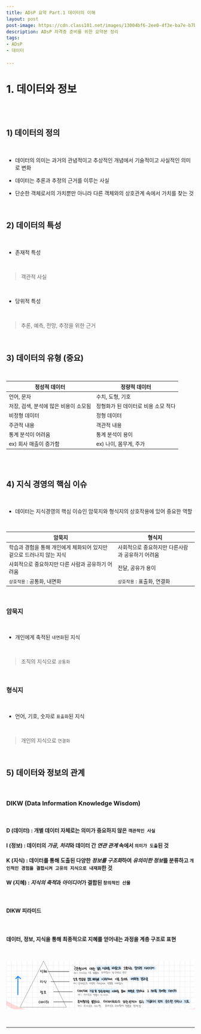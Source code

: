 ```yaml
---
title: ADsP 요약 Part.1 데이터의 이해
layout: post
post-image: https://cdn.class101.net/images/13004bf6-2ee0-4f3e-ba7e-b7bba5774de2/original
description: ADsP 자격증 준비를 위한 요약본 정리
tags:
- ADsP
- 데이터

---
```



# 1. 데이터와 정보

<br><br>

## 1) 데이터의 정의

<br>

- 데이터의 의미는 과거의 관념적이고 추상적인 개념에서 기술적이고 사실적인 의미로 변화

- 데이터는 추론과 추정의 근거를 이루는 사실

- 단순한 객체로서의 가치뿐만 아니라 다른 객체와의 상호관계 속에서 가치를 찾는 것

<br>

## 2) 데이터의 특성

<br>

- 존재적 특성

<br>

> 객관적 사실

<br>

- 당위적 특성

<br>

> 추론, 예측, 전망, 추정을 위한 근거

<br>

## 3) 데이터의 유형 (중요)

<br>

| **정성적 데이터** | **정량적 데이터** |
| -----------   | ------------  |
| 언어, 문자    | 수치, 도형, 기호 |
| 저장, 검색, 분석에 많은 비용이 소모됨 | 정형화가 된 데이터로 비용 소모 적다 |
| 비정형 데이터 | 정형 데이터 |
| 주관적 내용 | 객관적 내용 |
| 통계 분석이 어려움 | 통계 분석이 용이 |
| ex) 회사 매출이 증가함 | ex) 나이, 몸무게, 주가 |


<br><br>

## 4) 지식 경영의 핵심 이슈

<br>

- 데이터는 지식경영의 핵심 이슈인 암묵지와 형식지의 상호작용에 있어 중요한 역할

<br>


| 암묵지 | 형식지 |
|------- | ------ |
| 학습과 경험을 통해 개인에게 체화되어 있지만 겉으로 드러나지 않는 지식 | 사회적으로 중요하지만 다른사람과 공유하기 어려움 |
| 사회적으로 중요하지만 다른 사람과 공유하기 어려움 | 전달, 공유가 용이 |
| `상호작용` : 공통화, 내면화 | `상호작용` : 표출화, 연결화 |

<br>

### 암묵지

<br>

- 개인에게 축적된 `내면화`된 지식 

<br>

> 조직의 지식으로 `공통화`

<br>

### 형식지

<br>

- 언어, 기호, 숫자로 `표출화`된 지식

<br>

> 개인의 지식으로 `연결화`

<br>

## 5) 데이터와 정보의 관계

<br>

### DIKW (Data Information Knowledge Wisdom)

<br>

#### D (데이터) : 개별 데이터 자체로는 의미가 중요하지 않은 `객관적인 사실`
#### I (정보) : 데이터의 *가공, 처리*와 데이터 간 *연관 관계* 속에서 `의미가 도출`된 것
#### K (지식) : 데이터를 통해 도출된 다양한 *정보를 구조화*하여 *유의미한 정보*를 분류하고 `개인적인 경험을 결합시켜 고유의 지식으로 내재화`한 것
#### W (지혜) : *지식의 축적*과 *아이디어*가 결합된 `창의적인 산물`

<br>

#### DIKW 피라미드

<br>

#### 데이터, 정보, 지식을 통해 최종적으로 지혜를 얻어내는 과정을 계층 구조로 표현

<br>

![DIKW 피라미드](/assets/images/ADsP_Part1-1_1.png)

<br>


---